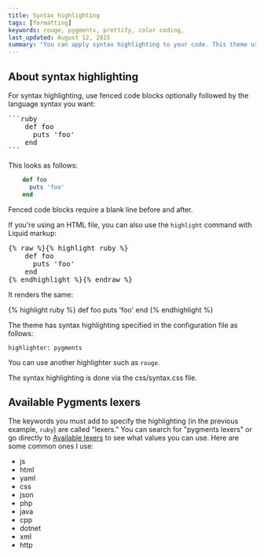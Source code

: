 ```yaml
---
title: Syntax highlighting
tags: [formatting]
keywords: rouge, pygments, prettify, color coding,
last_updated: August 12, 2015
summary: "You can apply syntax highlighting to your code. This theme uses pygments and applies color coding based on the lexer you specify."
---
```



## About syntax highlighting
For syntax highlighting, use fenced code blocks optionally followed by the language syntax you want:

<pre>
```ruby
    def foo
      puts 'foo'
    end
```
</pre>

This looks as follows:

```ruby
    def foo
      puts 'foo'
    end
```

Fenced code blocks require a blank line before and after.

If you're using an HTML file, you can also use the `highlight` command with Liquid markup:

<pre>
{% raw %}{% highlight ruby %}
    def foo
      puts 'foo'
    end
{% endhighlight %}{% endraw %}
</pre>

It renders the same: 

{% highlight ruby %}
    def foo
      puts 'foo'
    end
{% endhighlight %}


The theme has syntax highlighting specified in the configuration file as follows:

```
highlighter: pygments
```

You can use another highlighter such as `rouge`.

The syntax highlighting is done via the css/syntax.css file.

## Available Pygments lexers

The keywords you must add to specify the highlighting (in the previous example, `ruby`) are called "lexers." You can search for "pygments lexers" or go directly to [Available lexers](http://pygments.org/docs/lexers/) to see what values you can use. Here are some common ones I use:

* js
* html
* yaml
* css
* json
* php
* java
* cpp
* dotnet
* xml
* http

